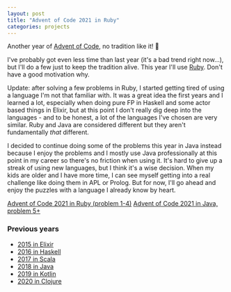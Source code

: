 ```yaml
---
layout: post
title: "Advent of Code 2021 in Ruby"
categories: projects
---
```


Another year of [Advent of Code](http://adventofcode.com), no tradition like it! 🎄

I've probably got even less time than last year (it's a bad trend right now...), but I'll do a few just to keep the tradition alive.
This year I'll use [Ruby](https://www.ruby-lang.org/en/). Don't have a good motivation why.

Update: after solving a few problems in Ruby, I started getting tired of using a language I'm not that familiar with. It was a great idea the first years and I learned a lot, especially when doing pure FP in Haskell and some actor based things in Elixir, but at this point I don't really dig deep into the languages - and to be honest, a lot of the languages I've chosen are very similar. Ruby and Java are considered different but they aren't fundamentally _that_ different.

I decided to continue doing some of the problems this year in Java instead because I enjoy the problems and I mostly use Java professionally at this point in my career so there's no friction when using it. It's hard to give up a streak of using new languages, but I think it's a wise decision. When my kids are older and I have more time, I can see myself getting into a real challenge like doing them in APL or Prolog. But for now, I'll go ahead and enjoy the puzzles with a language I already know by heart.

[Advent of Code 2021 in Ruby (problem 1-4)](https://github.com/AntonFagerberg/advent-of-code-2021)
[Advent of Code 2021 in Java, problem 5+](https://github.com/AntonFagerberg/advent_of_code_2021)

### Previous years
 - [2015 in Elixir](/projects/advent-of-code-in-elixir/)
 - [2016 in Haskell](/projects/advent-of-code-2016/)
 - [2017 in Scala](/projects/advent-of-code-2017/)
 - [2018 in Java](/projects/advent-of-code-2018/)
 - [2019 in Kotlin](/projects/advent-of-code-2019/)
 - [2020 in Clojure](/projects/advent-of-code-2020/)